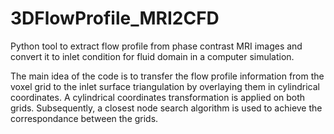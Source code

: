 # 3DFlowProfile_MRI2CFD
Python tool to extract flow profile from phase contrast MRI images and convert it to inlet condition for fluid domain in a computer simulation.

The main idea of the code is to transfer the flow profile information from the voxel grid to the inlet surface triangulation by overlaying them in cylindrical coordinates. A cylindrical coordinates transformation is applied on both grids. Subsequently, a closest node search algorithm is used to achieve the correspondance between the grids. 
